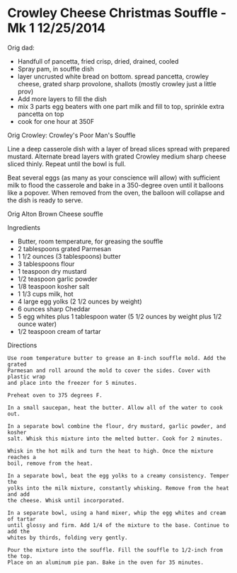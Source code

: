 Crowley Cheese Christmas Souffle - Mk 1 12/25/2014
==================================================
Orig dad:

* Handfull of pancetta, fried crisp, dried, drained, cooled
* Spray pam, in souffle dish
* layer uncrusted white bread on bottom. spread pancetta, crowley cheese,
  grated sharp provolone, shallots (mostly crowley just a little prov)
* Add more layers to fill the dish
* mix 3 parts egg beaters with one part milk and fill to top, sprinkle extra
  pancetta on top
* cook for one hour at 350F

Orig Crowley:
Crowley's Poor Man's Souffle

Line a deep casserole dish with a layer of bread slices spread with prepared
mustard. Alternate bread layers with grated Crowley medium sharp cheese sliced
thinly. Repeat until the bowl is full. 

Beat several eggs (as many as your conscience will allow) with sufficient milk
to flood the casserole and bake in a 350-degree oven until it balloons like a
popover. When removed from the oven, the balloon will collapse and the dish is
ready to serve.

Orig Alton Brown Cheese souffle

Ingredients

* Butter, room temperature, for greasing the souffle
* 2 tablespoons grated Parmesan
* 1 1/2 ounces (3 tablespoons) butter
* 3 tablespoons flour
* 1 teaspoon dry mustard
* 1/2 teaspoon garlic powder
* 1/8 teaspoon kosher salt
* 1 1/3 cups milk, hot
* 4 large egg yolks (2 1/2 ounces by weight)
* 6 ounces sharp Cheddar
* 5 egg whites plus 1 tablespoon water (5 1/2 ounces by weight plus 1/2 ounce water)
* 1/2 teaspoon cream of tartar

Directions

    Use room temperature butter to grease an 8-inch souffle mold. Add the grated
    Parmesan and roll around the mold to cover the sides. Cover with plastic wrap
    and place into the freezer for 5 minutes.
    
    Preheat oven to 375 degrees F.
    
    In a small saucepan, heat the butter. Allow all of the water to cook out.
    
    In a separate bowl combine the flour, dry mustard, garlic powder, and kosher
    salt. Whisk this mixture into the melted butter. Cook for 2 minutes.
    
    Whisk in the hot milk and turn the heat to high. Once the mixture reaches a
    boil, remove from the heat.
    
    In a separate bowl, beat the egg yolks to a creamy consistency. Temper the
    yolks into the milk mixture, constantly whisking. Remove from the heat and add
    the cheese. Whisk until incorporated.
    
    In a separate bowl, using a hand mixer, whip the egg whites and cream of tartar
    until glossy and firm. Add 1/4 of the mixture to the base. Continue to add the
    whites by thirds, folding very gently.
    
    Pour the mixture into the souffle. Fill the souffle to 1/2-inch from the top.
    Place on an aluminum pie pan. Bake in the oven for 35 minutes.
